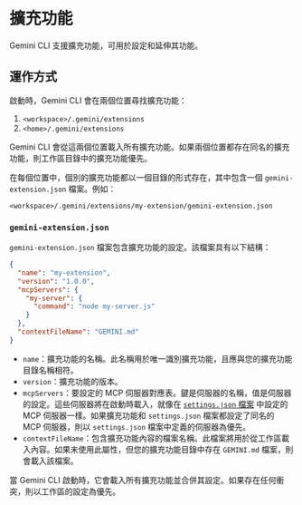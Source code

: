 # 擴充功能

Gemini CLI 支援擴充功能，可用於設定和延伸其功能。

## 運作方式

啟動時，Gemini CLI 會在兩個位置尋找擴充功能：

1.  `<workspace>/.gemini/extensions`
2.  `<home>/.gemini/extensions`

Gemini CLI 會從這兩個位置載入所有擴充功能。如果兩個位置都存在同名的擴充功能，則工作區目錄中的擴充功能優先。

在每個位置中，個別的擴充功能都以一個目錄的形式存在，其中包含一個 `gemini-extension.json` 檔案。例如：

`<workspace>/.gemini/extensions/my-extension/gemini-extension.json`

### `gemini-extension.json`

`gemini-extension.json` 檔案包含擴充功能的設定。該檔案具有以下結構：

```json
{
  "name": "my-extension",
  "version": "1.0.0",
  "mcpServers": {
    "my-server": {
      "command": "node my-server.js"
    }
  },
  "contextFileName": "GEMINI.md"
}
```

- `name`：擴充功能的名稱。此名稱用於唯一識別擴充功能，且應與您的擴充功能目錄名稱相符。
- `version`：擴充功能的版本。
- `mcpServers`：要設定的 MCP 伺服器對應表。鍵是伺服器的名稱，值是伺服器的設定。這些伺服器將在啟動時載入，就像在 [`settings.json` 檔案](./cli/configuration.md) 中設定的 MCP 伺服器一樣。如果擴充功能和 `settings.json` 檔案都設定了同名的 MCP 伺服器，則以 `settings.json` 檔案中定義的伺服器為優先。
- `contextFileName`：包含擴充功能內容的檔案名稱。此檔案將用於從工作區載入內容。如果未使用此屬性，但您的擴充功能目錄中存在 `GEMINI.md` 檔案，則會載入該檔案。

當 Gemini CLI 啟動時，它會載入所有擴充功能並合併其設定。如果存在任何衝突，則以工作區的設定為優先。